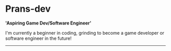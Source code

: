 # Prans-dev

**'Aspiring Game Dev/Software Engineer'**

I'm currently a beginner in coding, grinding to become a game developer or software engineer in the future!

---
